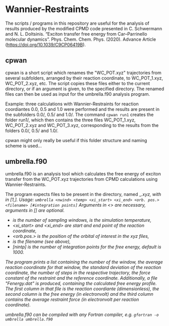 # Wannier-Restraints
The scripts / programs in this repository are useful for the analysis of results produced by the modified CPMD code presented in
C. Schwermann and N. L. Doltsinis. “Exciton transfer free energy from Car–Parrinello molecular dynamics”. Phys. Chem. Chem. Phys. (2020). Advance Article (https://doi.org/10.1039/C9CP06419B).

## cpwan
cpwan is a short script which renames the "WC_POT.xyz" trajectories from several subfolders, arranged by their reaction coordinate, to WC_POT_1.xyz, WC_POT_2.xyz, etc. The script copies these files either to the current directory, or if an argument is given, to the specified directory. The renamed files can then be used as input for the umbrella.f90 analysis program.

Example: three calculations with Wannier-Restraints for reaction coordiantes 0.0, 0.5 and 1.0 were performed and the results are present in the subfolders 0.0/, 0.5/ and 1.0/. The command 
   `cpwan run1` 
creates the folder run1/, which then contains the three files WC_POT_1.xyz, WC_POT_2.xyz and WC_POT_3.xyz, corresponding to the results from the folders 0.0/, 0.5/ and 1.0/.

cpwan might only really be useful if this folder structure and naming scheme is used...

## umbrella.f90
umbrella.f90 is an analysis tool which calculates the free energy of exciton transfer from the WC_POT.xyz trajectories from CPMD calculations using Wannier-Restraints.

The program expects <nwind> files to be present in the directory, named <filnam>_<i>.xyz, with <i> in [1,<nwind>].
Usage:
  `umbrella <nwind> <temp> <xi_start> <xi_end> <orb. pos.> <filename> [#integration points]`
Arguments in <> are necessary, arguments in [] are optional.
* <nwind> is the number of sampling windows, <temp> is the simulation temperature,
* <xi_start> and <xi_end> are start and end point of the reaction coordinate,
* <orb.pos.> is the position of the orbital of interest in the xyz files, 
* <filnam> is the filename (see above),
* [nintp] is the number of integration points for the free energy, default is 1000.

The program prints a list containing the number of the window, the average reaction coordinate for that window, the standard deviation of the reaction coordinate, the number of steps in the respective trajectory, the force constant of the restraint and the reference coordinate. Additionally, a file "Fenergy.dat" is produced, containing the calculated free energy profile. The first column in that file is the reaction coordiante (dimensionless), the second column is the free energy (in electronvolt) and the third column contains the average restraint force (in electronvolt per reaction coordinate).

umbrella.f90 can be compiled with any Fortran  compiler, e.g.
   `gfortran -o umbrella umbrella.f90`
